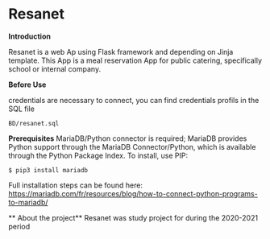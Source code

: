 # Resanet
**Introduction**

Resanet is a web Ap using Flask framework and depending on Jinja template. This App is a meal reservation App for public catering, specifically school or internal company.

**Before Use**

credentials are necessary to connect, you can find credentials profils in the SQL file 
```Shell
BD/resanet.sql
```

**Prerequisites**
MariaDB/Python connector is required; MariaDB provides Python support through the MariaDB Connector/Python, which is available through the Python Package Index. To install, use PIP:
```Shell
$ pip3 install mariadb
```
Full installation steps can be found here: https://mariadb.com/fr/resources/blog/how-to-connect-python-programs-to-mariadb/

** About the project**
Resanet was study project for during the 2020-2021 period
